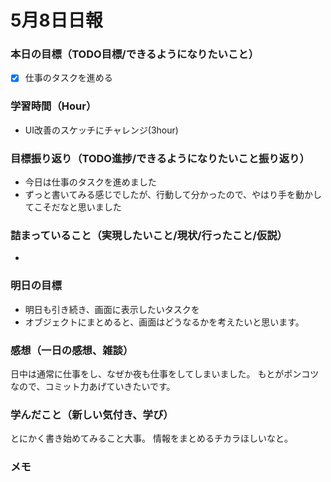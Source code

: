 # 5月8日日報

### **本日の目標（TODO目標/できるようになりたいこと）**
- [x] 仕事のタスクを進める

### **学習時間（Hour）**
- UI改善のスケッチにチャレンジ(3hour)

### **目標振り返り（TODO進捗/できるようになりたいこと振り返り）**
- 今日は仕事のタスクを進めました
- ずっと書いてみる感じでしたが、行動して分かったので、やはり手を動かしてこそだなと思いました

### **詰まっていること（実現したいこと/現状/行ったこと/仮説）**
- 

### **明日の目標**
- 明日も引き続き、画面に表示したいタスクを
- オブジェクトにまとめると、画面はどうなるかを考えたいと思います。

### **感想（一日の感想、雑談）**
日中は通常に仕事をし、なぜか夜も仕事をしてしまいました。
もとがポンコツなので、コミット力あげていきたいです。

### **学んだこと（新しい気付き、学び）**
とにかく書き始めてみること大事。
情報をまとめるチカラほしいなと。

### **メモ**
[](URL) 

